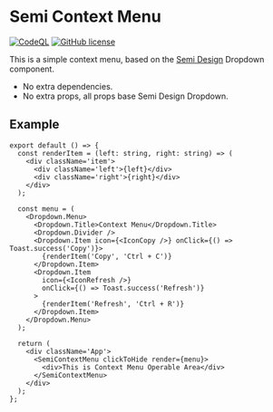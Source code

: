 # Semi Context Menu

[![CodeQL](https://github.com/Lmmmmmm-bb/semi-context-menu/actions/workflows/codeql-analysis.yml/badge.svg)](https://github.com/Lmmmmmm-bb/semi-context-menu/actions/workflows/codeql-analysis.yml)
[![GitHub license](https://img.shields.io/github/license/Lmmmmmm-bb/semi-context-menu)](https://github.com/Lmmmmmm-bb/semi-context-menu/blob/main/LICENSE)

This is a simple context menu, based on the [Semi Design](https://semi.design/) Dropdown component.

- No extra dependencies.
- No extra props, all props base Semi Design Dropdown.

## Example

```tsx
export default () => {
  const renderItem = (left: string, right: string) => (
    <div className='item'>
      <div className='left'>{left}</div>
      <div className='right'>{right}</div>
    </div>
  );

  const menu = (
    <Dropdown.Menu>
      <Dropdown.Title>Context Menu</Dropdown.Title>
      <Dropdown.Divider />
      <Dropdown.Item icon={<IconCopy />} onClick={() => Toast.success('Copy')}>
        {renderItem('Copy', 'Ctrl + C')}
      </Dropdown.Item>
      <Dropdown.Item
        icon={<IconRefresh />}
        onClick={() => Toast.success('Refresh')}
      >
        {renderItem('Refresh', 'Ctrl + R')}
      </Dropdown.Item>
    </Dropdown.Menu>
  );

  return (
    <div className='App'>
      <SemiContextMenu clickToHide render={menu}>
        <div>This is Context Menu Operable Area</div>
      </SemiContextMenu>
    </div>
  );
};
```
